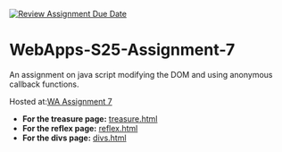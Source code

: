 [![Review Assignment Due Date](https://classroom.github.com/assets/deadline-readme-button-22041afd0340ce965d47ae6ef1cefeee28c7c493a6346c4f15d667ab976d596c.svg)](https://classroom.github.com/a/44LzP_Z4)
# WebApps-S25-Assignment-7
An assignment on java script modifying the DOM and using anonymous callback functions.

Hosted at:[WA Assignment 7](https://44-563-webapps-s25.github.io/44563-webapps-s25-assignment7-ImadeddinOuahidi/)

- **For the treasure page:** [treasure.html](https://44-563-webapps-s25.github.io/44563-webapps-s25-assignment7-ImadeddinOuahidi/treasure)
- **For the reflex page:** [reflex.html](https://44-563-webapps-s25.github.io/44563-webapps-s25-assignment7-ImadeddinOuahidi/reflex)
- **For the divs page:** [divs.html](https://44-563-webapps-s25.github.io/44563-webapps-s25-assignment7-ImadeddinOuahidi/divs)
